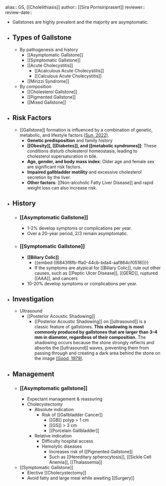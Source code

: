 alias:: GS, [[Cholelithiasis]]
author:: [[Sira Pornsiriprasert]] 
reviewer::
review-date::

- Gallstones are highly prevalent and the majority are asymptomatic.
- ## Types of Gallstone
	- By pathogenesis and history
		- [[Asymptomatic Gallstone]]
		- [[Symptomatic Gallstone]]
		- [[Acute Cholecystitis]]
			- [[Acalculous Acute Cholecystitis]]
			- [[Calculous Acute Cholecystitis]]
		- [[Mirizzi Syndrome]]
	- By composition
		- [[Cholesterol Gallstone]]
		- [[Pigmented Gallstone]]
		- [[Mixed Gallstone]]
- ## Risk Factors
	- [[Gallstone]] formation is influenced by a combination of genetic, metabolic, and lifestyle factors [(Sun, 2022)]([[References/sunFactorsInfluencingGallstone2022]]).
		- **Genetic predisposition** and family history
		- **[[Obesity]], [[Diabetes]], and [[metabolic syndromes]]**: These conditions disturb cholesterol homeostasis, leading to cholesterol supersaturation in bile.
		- **Age, gender, and body mass index**: Older age and female sex are significant risk factors.
		- **Impaired gallbladder motility** and excessive cholesterol secretion by the liver.
		- **Other factors**: [[Non-alcoholic Fatty Liver Disease]] and rapid weight loss can also increase risk.
- ## History
	- ### [[Asymptomatic Gallstone]]
		- 1-2% develop symptoms or complications per year.
		- Over a 20-year period, 2/3 remain asymptomatic.
	- ### [[Symptomatic Gallstone]]
		- **[[Biliary Colic]]**
			- {{embed ((6843f8fb-ffa0-44cb-bda4-aaf864cf0518))}}
			- If the symptoms are atypical for [[Biliary Colic]], rule out other causes, such as [[Peptic Ulcer Disease]], [[GERD]], ruptured [[AAA]], and cancers
		- 10-20% develop symptoms or complications per year.
- ## Investigation
	- Ultrasound
		- [[Posterior Acoustic Shadowing]]
			- [[Posterior Acoustic Shadowing]] on [[ultrasound]] is a classic feature of gallstones. **This shadowing is most commonly produced by gallstones that are larger than 3–4 mm in diameter, regardless of their composition.** The shadowing occurs because the stone 
			  strongly reflects and absorbs the [[ultrasound]] waves, preventing them from passing through and creating a dark area behind the stone on the image [(Good, 1979)]([[References/goodUltrasonicPropertiesGallstones1979]]).
- ## Management
	- ### [[Asymptomatic gallstone]]
		- Expectant management & reassuring
		- Cholecystectomy
			- Absolute indication
				- Risk of [[Gallbladder Cancer]]
					- [[GB]] polyp > 1 cm
					- [[GS]] > 3 cm
					- [[Porcelain Gallbladder]]
			- Relative indication
				- Difficulty hospital access
				- Hemolytic diseases
					- Increases risk of [[Pigmented Gallstone]]
					- Such as [[Hereditary spherocytosis]], [[Sickle Cell Anemia]], [[Thalassemia]]
	- [[Symptomatic Gallstone]]
		- Elective [[Cholecystectomy]]
		- Avoid fatty and large meal while awaiting [[Surgery]]